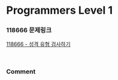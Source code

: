 # Programmers Level 1

### 118666 문제링크

[118666 - 성격 유형 검사하기](https://school.programmers.co.kr/learn/courses/30/lessons/118666)

<br>

### Comment
